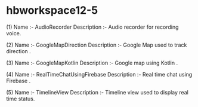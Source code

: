 # hbworkspace12-5

(1) Name :- AudioRecorder Description :- Audio recorder for recording voice.  

(2) Name :- GoogleMapDirection Description :- Google Map used to track direction . 

(3) Name :- GoogleMapKotlin Description :- Google map using Kotlin .

(4) Name :- RealTimeChatUsingFirebase Description :-  Real time chat using Firebase .

(5) Name :- TimelineView Description :- Timeline view used to display real time status.
 
